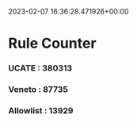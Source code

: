 2023-02-07 16:36:28.471926+00:00
# Rule Counter 
 ### UCATE : 380313

 ### Veneto : 87735

 ### Allowlist : 13929
